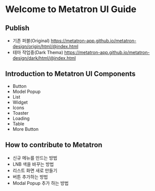Welcome to Metatron UI Guide
==================================

Publish
---
- 기존 퍼블(Original) <https://metatron-app.github.io/metatron-design/origin/html/@index.html>
- 테마 작업중(Dark Thema) <https://metatron-app.github.io/metatron-design/dark/html/@index.html>


Introduction to Metatron UI Components
---
- Button
- Model Popup
- List
- Widget
- Icons
- Toaster
- Loading
- Table
- More Button


How to contribute to Metatron
---
- 신규 메뉴를 만드는 방법
- LNB 색을 바꾸는 방법
- 리스트 화면 새로 만들기
- 버튼 추가하는 방법
- Modal Popup 추가 하는 방법